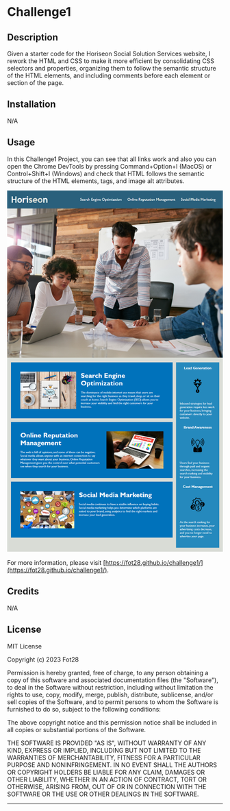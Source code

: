 # Challenge1

## Description

Given a starter code for the Horiseon Social Solution Services website, I rework the HTML and CSS to make it more efficient by consolidating CSS selectors and properties, organizing them to follow the semantic structure of the HTML elements, and including comments before each element or section of the page.

## Installation

N/A

## Usage

In this Challenge1 Project, you can see that all links work and also you can open the Chrome DevTools by pressing Command+Option+I (MacOS) or Control+Shift+I (Windows) and check that HTML follows the semantic structure of the HTML elements, tags, and image alt attributes. 

![Challenge1](assets/images/screenshot.png)
    
For more information, please visit [https://fot28.github.io/challenge1/](https://fot28.github.io/challenge1/).

## Credits

N/A

## License

MIT License

Copyright (c) 2023 Fot28

Permission is hereby granted, free of charge, to any person obtaining a copy
of this software and associated documentation files (the "Software"), to deal
in the Software without restriction, including without limitation the rights
to use, copy, modify, merge, publish, distribute, sublicense, and/or sell
copies of the Software, and to permit persons to whom the Software is
furnished to do so, subject to the following conditions:

The above copyright notice and this permission notice shall be included in all
copies or substantial portions of the Software.

THE SOFTWARE IS PROVIDED "AS IS", WITHOUT WARRANTY OF ANY KIND, EXPRESS OR
IMPLIED, INCLUDING BUT NOT LIMITED TO THE WARRANTIES OF MERCHANTABILITY,
FITNESS FOR A PARTICULAR PURPOSE AND NONINFRINGEMENT. IN NO EVENT SHALL THE
AUTHORS OR COPYRIGHT HOLDERS BE LIABLE FOR ANY CLAIM, DAMAGES OR OTHER
LIABILITY, WHETHER IN AN ACTION OF CONTRACT, TORT OR OTHERWISE, ARISING FROM,
OUT OF OR IN CONNECTION WITH THE SOFTWARE OR THE USE OR OTHER DEALINGS IN THE
SOFTWARE.

---